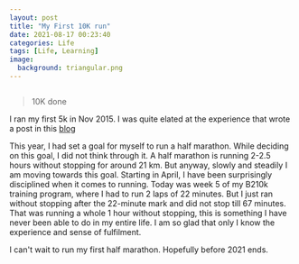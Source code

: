 ```yaml
---
layout: post
title: "My First 10K run"
date: 2021-08-17 00:23:40
categories: Life
tags: [Life, Learning]
image:
  background: triangular.png
---
```


<img src="https://i.imgur.com/auQmcxL.jpg" alt="">

> 10K done

I ran my first 5k in Nov 2015. I was quite elated at the experience that wrote a post in this <a href="https://yogeshpandey.in/life/2015/11/10/Graduating-C25k.html">blog</a>

This year, I had set a goal for myself to run a half marathon. While deciding on this goal, I did not think through it. A half marathon is running 2-2.5 hours without stopping for around 21 km. But anyway, slowly and steadily I am moving towards this goal. Starting in April, I have been surprisingly disciplined when it comes to running. Today was week 5 of my B210k training program, where I had to run 2 laps of 22 minutes. But I just ran without stopping after the 22-minute mark and did not stop till 67 minutes. That was running a whole 1 hour without stopping, this is something I have never been able to do in my entire life. I am so glad that only I know the experience and sense of fulfilment.

I can't wait to run my first half marathon. Hopefully before 2021 ends.
